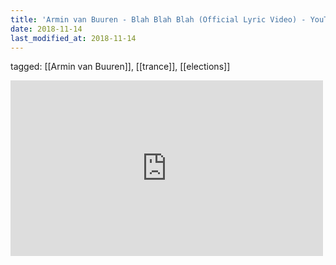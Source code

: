```yaml
---
title: 'Armin van Buuren - Blah Blah Blah (Official Lyric Video) - YouTube'
date: 2018-11-14
last_modified_at: 2018-11-14
---
```

tagged: [[Armin van Buuren]], [[trance]], [[elections]]
<iframe allow="accelerometer; autoplay; clipboard-write; encrypted-media; gyroscope; picture-in-picture" allowfullscreen="" frameborder="0" height="281" id="youtube_iframe" src="https://www.youtube.com/embed/mfJhMfOPWdE?feature=oembed&amp;enablejsapi=1&amp;origin=https://safe.txmblr.com&amp;wmode=opaque" width="500"></iframe>